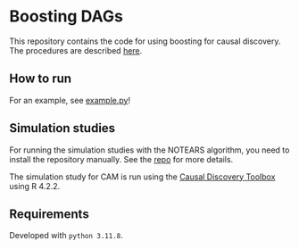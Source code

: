 # Boosting DAGs
This repository contains the code for using boosting for causal discovery. 
The procedures are described [here](https://arxiv.org/html/2401.06523v1). 

## How to run
For an example, see [example.py](./example.py)!
## Simulation studies
For running the simulation studies with the NOTEARS algorithm, you need to install the repository manually. See the [repo](https://github.com/xunzheng/notears) for more details.

The simulation study for CAM is run using the [Causal Discovery Toolbox](https://github.com/FenTechSolutions/CausalDiscoveryToolbox.git) using R 4.2.2.
## Requirements 
Developed with `python 3.11.8`. 

